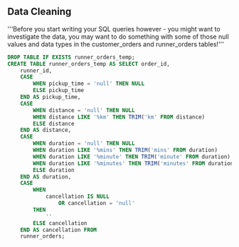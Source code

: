 ## Data Cleaning
'''Before you start writing your SQL queries however - you might want to investigate the data, you may want to do something with some of those null values and data types in the customer_orders and runner_orders tables!'''
```sql
DROP TABLE IF EXISTS runner_orders_temp;
CREATE TABLE runner_orders_temp AS SELECT order_id,
    runner_id,
    CASE
        WHEN pickup_time = 'null' THEN NULL
        ELSE pickup_time
    END AS pickup_time,
    CASE
        WHEN distance = 'null' THEN NULL
        WHEN distance LIKE '%km' THEN TRIM('km' FROM distance)
        ELSE distance
    END AS distance,
    CASE
        WHEN duration = 'null' THEN NULL
        WHEN duration LIKE '%mins' THEN TRIM('mins' FROM duration)
        WHEN duration LIKE '%minute' THEN TRIM('minute' FROM duration)
        WHEN duration LIKE '%minutes' THEN TRIM('minutes' FROM duration)
        ELSE duration
    END AS duration,
    CASE
        WHEN
            cancellation IS NULL
                OR cancellation = 'null'
        THEN
            ''
        ELSE cancellation
    END AS cancellation FROM
    runner_orders;
```
